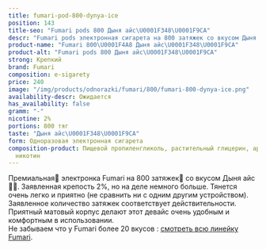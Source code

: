 ```yaml
---
title: fumari-pod-800-dynya-ice
position: 143
title-seo: "Fumari pods 800 Дыня айс\U0001F348\U0001F9CA"
descr: "Fumari pods электронная сигарета на 800 затяжек со вкусом Дыня айс\U0001F348\U0001F9CA"
product-name: "Fumari 800\U0001F4A8 Дыня айс\U0001F348\U0001F9CA"
product-alt: "Fumari pods 800 Дыня айс\U0001F348\U0001F9CA"
strong: Крепкий
brand: Fumari
composition: e-sigarety
price: 240
image: "/img/products/odnorazki/fumari/800/fumari-800-dynya-ice.png"
availability-descr: Ожидается
has_availability: false
gramm: "-"
nicotine: 2%
portions: 800 тяг
taste: "Дыня айс\U0001F348\U0001F9CA"
form: Одноразовая электронная сигарета
composition-product: Пищевой пропиленгликоль, растительный глицерин, ароматизатор,
  никотин
---
```


Премиальная🥇 электронка Fumari на 800 затяжек💨 со вкусом Дыня айс🍈🧊. Заявленная крепость 2%, но на деле немного больше. Тянется очень легко и приятно (не сравнить ни с одним другим устройством). Заявленное количество затяжек соответствует действительности. Приятный матовый корпус делают этот девайс очень удобным и комфортным в использовании.<br>
Не забываем что у Fumari более 20 вкусов : [смотреть всю линейку Fumari](/fumari).
